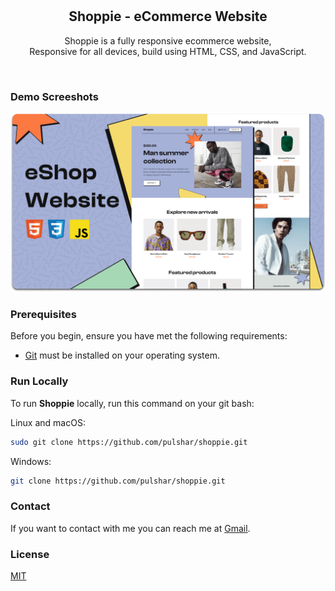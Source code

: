 <div align="center">

  <br />
  <br />

  <h2 align="center">Shoppie - eCommerce Website</h2>

Shoppie is a fully responsive ecommerce website, <br />Responsive for all devices, build using HTML, CSS, and JavaScript.

</div>

<br />

### Demo Screeshots

![Shoppie Desktop Demo](./readme-images/desktop.png "Desktop Demo")

### Prerequisites

Before you begin, ensure you have met the following requirements:

- [Git](https://git-scm.com/downloads "Download Git") must be installed on your operating system.

### Run Locally

To run **Shoppie** locally, run this command on your git bash:

Linux and macOS:

```bash
sudo git clone https://github.com/pulshar/shoppie.git
```

Windows:

```bash
git clone https://github.com/pulshar/shoppie.git
```

### Contact

If you want to contact with me you can reach me at [Gmail](mailto:alvaroq@gmail.com).

### License

[MIT](https://choosealicense.com/licenses/mit/)
